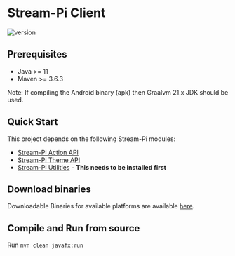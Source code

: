 # Stream-Pi Client

![version](https://img.shields.io/badge/Version-1.0.0-green)

## Prerequisites

- Java >= 11
- Maven >= 3.6.3

Note: If compiling the Android binary (apk) then Graalvm 21.x JDK should be used.

## Quick Start

This project depends on the following Stream-Pi modules:

- [Stream-Pi Action API](https://github.com/stream-pi/action-api)
- [Stream-Pi Theme API](https://github.com/stream-pi/theme-api)
- [Stream-Pi Utilities](https://github.com/stream-pi/util) - **This needs to be installed first**


## Download binaries

Downloadable Binaries for available platforms are available [here](https://github.com/stream-pi/client/releases).

## Compile and Run from source 

Run `mvn clean javafx:run`
